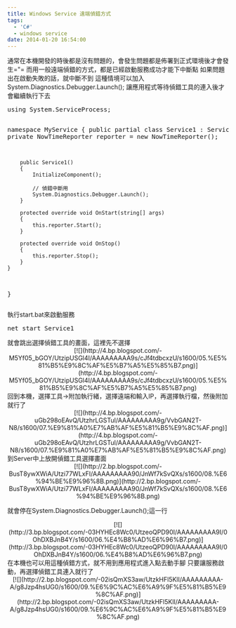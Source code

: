 ```yaml
---
title: Windows Service 遠端偵錯方式
tags:
  - 'C#'
  - windows service
date: 2014-01-20 16:54:00
---
```


通常在本機開發的時後都是沒有問題的，會發生問題都是佈署到正式環境後才會發生="=
而用一般遠端偵錯的方式，都是已經啟動服務成功才能下中斷點
如果問題出在啟動失敗的話，就中斷不到
這種情境可以加入System.Diagnostics.Debugger.Launch();
讓應用程式等待偵錯工具的連入後才會繼續執行下去
<div><pre class="brush:csharp">using System.ServiceProcess;

namespace MyService
{
    public partial class Service1 : ServiceBase
    {
        private NowTimeReporter reporter = new NowTimeReporter();

        public Service1()
        {
            InitializeComponent();

            // 偵錯中斷用
            System.Diagnostics.Debugger.Launch();
        }

        protected override void OnStart(string[] args)
        {
            this.reporter.Start();
        }

        protected override void OnStop()
        {
            this.reporter.Stop();
        }
    }
}
</pre></div>
執行start.bat來啟動服務
<div><pre class="brush:bash">net start Service1
</pre></div>
就會跳出選擇偵錯工具的畫面，這裡先不選擇
<div class="separator" style="clear: both; text-align: center;"></div><div class="separator" style="clear: both; text-align: center;">[![](http://4.bp.blogspot.com/-M5Yf05_bGOY/UtzipUSGl4I/AAAAAAAAA9s/cJf4tdbcxzU/s1600/05.%E5%81%B5%E9%8C%AF%E5%B7%A5%E5%85%B7.png)](http://4.bp.blogspot.com/-M5Yf05_bGOY/UtzipUSGl4I/AAAAAAAAA9s/cJf4tdbcxzU/s1600/05.%E5%81%B5%E9%8C%AF%E5%B7%A5%E5%85%B7.png)</div>
回到本機，選擇工具-&gt;附加執行緒，選擇遠端和輸入IP，再選擇執行檔，然後附加就行了
<div class="separator" style="clear: both; text-align: center;">[![](http://4.bp.blogspot.com/-uGb298oEAvQ/UtzhrLGSTuI/AAAAAAAAA9g/VvbGAN2T-N8/s1600/07.%E9%81%A0%E7%AB%AF%E5%81%B5%E9%8C%AF.png)](http://4.bp.blogspot.com/-uGb298oEAvQ/UtzhrLGSTuI/AAAAAAAAA9g/VvbGAN2T-N8/s1600/07.%E9%81%A0%E7%AB%AF%E5%81%B5%E9%8C%AF.png)</div>
到Server中上放開偵錯工具選擇畫面
<div class="separator" style="clear: both; text-align: center;">[![](http://2.bp.blogspot.com/-BusT8ywXWiA/Utzi77WLxFI/AAAAAAAAA90/JnWf7kSvQXs/s1600/08.%E6%94%BE%E9%96%8B.png)](http://2.bp.blogspot.com/-BusT8ywXWiA/Utzi77WLxFI/AAAAAAAAA90/JnWf7kSvQXs/s1600/08.%E6%94%BE%E9%96%8B.png)</div>

就會停在System.Diagnostics.Debugger.Launch();這一行
<div class="separator" style="clear: both; text-align: center;">[![](http://3.bp.blogspot.com/-03HYHEc8Wc0/UtzeoQPD90I/AAAAAAAAA9I/0OhDXBJnB4Y/s1600/06.%E4%B8%AD%E6%96%B7.png)](http://3.bp.blogspot.com/-03HYHEc8Wc0/UtzeoQPD90I/AAAAAAAAA9I/0OhDXBJnB4Y/s1600/06.%E4%B8%AD%E6%96%B7.png)</div>
在本機也可以用這種偵錯方式，就不用到應用程式進入點去動手腳
只要讓服務啟動，再選擇偵錯工具連入就行了
<div class="separator" style="clear: both; text-align: center;">[![](http://2.bp.blogspot.com/-02isQmXS3aw/UtzkHFl5KlI/AAAAAAAAA-A/g8Jzp4hsUG0/s1600/09.%E6%9C%AC%E6%A9%9F%E5%81%B5%E9%8C%AF.png)](http://2.bp.blogspot.com/-02isQmXS3aw/UtzkHFl5KlI/AAAAAAAAA-A/g8Jzp4hsUG0/s1600/09.%E6%9C%AC%E6%A9%9F%E5%81%B5%E9%8C%AF.png)</div>
<div class="separator" style="clear: both; text-align: center;"></div>